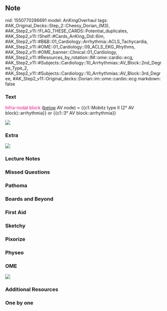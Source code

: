 ## Note
nid: 1550770286691
model: AnKingOverhaul
tags: #AK_Original_Decks::Step_2::Cheesy_Dorian_(M3), #AK_Step2_v11::!FLAG_THESE_CARDS::Potential_duplicates, #AK_Step2_v11::!Shelf::#Cards_AnKing_Did::6im, #AK_Step2_v11::#B&B::01_Cardiology::Arrhythmia::ACLS_Tachycardia, #AK_Step2_v11::#OME::01_Cardiology::09_ACLS_EKG_Rhythms, #AK_Step2_v11::#OME_banner::Clinical::01_Cardiology, #AK_Step2_v11::#Resources_by_rotation::IM::ome::cardio::ecg, #AK_Step2_v11::#Subjects::Cardiology::10_Arrhythmias::AV_Block::2nd_Degree_Type_2, #AK_Step2_v11::#Subjects::Cardiology::10_Arrhythmias::AV_Block::3rd_Degree, #AK_Step2_v11::Original_decks::Dorian::im::ome::cardio::ecg
markdown: false

### Text
<font color="#FC0280">Infra-nodal block</font> (<u>below</u> AV
node) = {{c1::Mobitz type II (2° AV block)::arrhythmia}} or
{{c1::3° AV block::arrhythmia}}
<div>
  <div><img src="paste-269732536123393_1505754167063.jpg" class=
  "resizer"></div>
</div>

### Extra
<img src="paste-7573934308327425.jpg">

### Lecture Notes


### Missed Questions


### Pathoma


### Boards and Beyond


### First Aid


### Sketchy


### Pixorize


### Physeo


### OME
<div class="ome-widget">
  <a href=
  "https://onlinemeded.org/spa/cardiology?ref=anki"><img src=
  "_OME_AnkiFlashcards_Topic_5.png"></a>
</div>

### Additional Resources


### One by one

